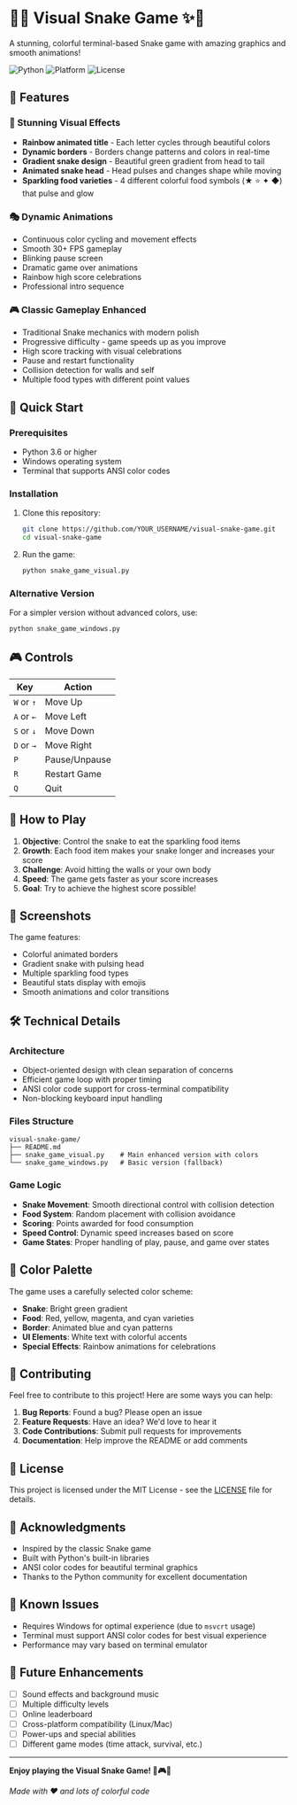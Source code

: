 # 🐍✨ Visual Snake Game ✨🐍

A stunning, colorful terminal-based Snake game with amazing graphics and smooth animations!

![Python](https://img.shields.io/badge/python-v3.6+-blue.svg)
![Platform](https://img.shields.io/badge/platform-windows-lightgrey.svg)
![License](https://img.shields.io/badge/license-MIT-green.svg)

## 🌟 Features

### 🎨 Stunning Visual Effects
- **Rainbow animated title** - Each letter cycles through beautiful colors
- **Dynamic borders** - Borders change patterns and colors in real-time
- **Gradient snake design** - Beautiful green gradient from head to tail
- **Animated snake head** - Head pulses and changes shape while moving
- **Sparkling food varieties** - 4 different colorful food symbols (★ ⭐ ✦ ◆) that pulse and glow

### 🎭 Dynamic Animations
- Continuous color cycling and movement effects
- Smooth 30+ FPS gameplay
- Blinking pause screen
- Dramatic game over animations
- Rainbow high score celebrations
- Professional intro sequence

### 🎮 Classic Gameplay Enhanced
- Traditional Snake mechanics with modern polish
- Progressive difficulty - game speeds up as you improve
- High score tracking with visual celebrations
- Pause and restart functionality
- Collision detection for walls and self
- Multiple food types with different point values

## 🚀 Quick Start

### Prerequisites
- Python 3.6 or higher
- Windows operating system
- Terminal that supports ANSI color codes

### Installation

1. Clone this repository:
   ```bash
   git clone https://github.com/YOUR_USERNAME/visual-snake-game.git
   cd visual-snake-game
   ```

2. Run the game:
   ```bash
   python snake_game_visual.py
   ```

### Alternative Version
For a simpler version without advanced colors, use:
```bash
python snake_game_windows.py
```

## 🎮 Controls

| Key | Action |
|-----|--------|
| `W` or `↑` | Move Up |
| `A` or `←` | Move Left |
| `S` or `↓` | Move Down |
| `D` or `→` | Move Right |
| `P` | Pause/Unpause |
| `R` | Restart Game |
| `Q` | Quit |

## 🎯 How to Play

1. **Objective**: Control the snake to eat the sparkling food items
2. **Growth**: Each food item makes your snake longer and increases your score
3. **Challenge**: Avoid hitting the walls or your own body
4. **Speed**: The game gets faster as your score increases
5. **Goal**: Try to achieve the highest score possible!

## 📸 Screenshots

The game features:
- Colorful animated borders
- Gradient snake with pulsing head
- Multiple sparkling food types
- Beautiful stats display with emojis
- Smooth animations and color transitions

## 🛠️ Technical Details

### Architecture
- Object-oriented design with clean separation of concerns
- Efficient game loop with proper timing
- ANSI color code support for cross-terminal compatibility
- Non-blocking keyboard input handling

### Files Structure
```
visual-snake-game/
├── README.md
├── snake_game_visual.py    # Main enhanced version with colors
└── snake_game_windows.py   # Basic version (fallback)
```

### Game Logic
- **Snake Movement**: Smooth directional control with collision detection
- **Food System**: Random placement with collision avoidance
- **Scoring**: Points awarded for food consumption
- **Speed Control**: Dynamic speed increases based on score
- **Game States**: Proper handling of play, pause, and game over states

## 🎨 Color Palette

The game uses a carefully selected color scheme:
- **Snake**: Bright green gradient
- **Food**: Red, yellow, magenta, and cyan varieties
- **Border**: Animated blue and cyan patterns
- **UI Elements**: White text with colorful accents
- **Special Effects**: Rainbow animations for celebrations

## 🤝 Contributing

Feel free to contribute to this project! Here are some ways you can help:

1. **Bug Reports**: Found a bug? Please open an issue
2. **Feature Requests**: Have an idea? We'd love to hear it
3. **Code Contributions**: Submit pull requests for improvements
4. **Documentation**: Help improve the README or add comments

## 📜 License

This project is licensed under the MIT License - see the [LICENSE](LICENSE) file for details.

## 🙏 Acknowledgments

- Inspired by the classic Snake game
- Built with Python's built-in libraries
- ANSI color codes for beautiful terminal graphics
- Thanks to the Python community for excellent documentation

## 🐛 Known Issues

- Requires Windows for optimal experience (due to `msvcrt` usage)
- Terminal must support ANSI color codes for best visual experience
- Performance may vary based on terminal emulator

## 🔮 Future Enhancements

- [ ] Sound effects and background music
- [ ] Multiple difficulty levels
- [ ] Online leaderboard
- [ ] Cross-platform compatibility (Linux/Mac)
- [ ] Power-ups and special abilities
- [ ] Different game modes (time attack, survival, etc.)

---

**Enjoy playing the Visual Snake Game! 🐍🎮✨**

*Made with ❤️ and lots of colorful code*
